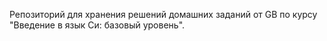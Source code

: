Репозиторий для хранения решений домашних заданий от GB по курсу "Введение в язык Си: базовый уровень".